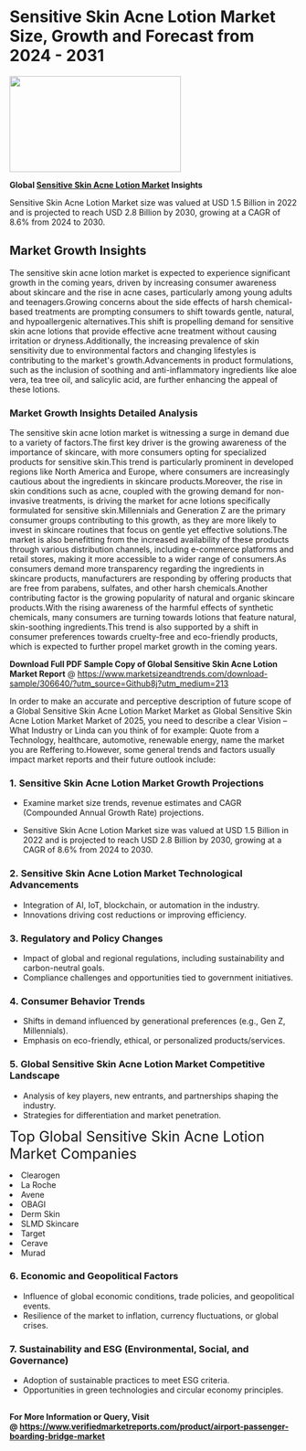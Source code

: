<H1>Sensitive Skin Acne Lotion Market Size, Growth and Forecast from 2024 - 2031</H1><img class="aligncenter size-medium wp-image-584254" src="https://thirdeyenews.in/wp-content/uploads/2024/09/Global-Market-Research-300x168.jpeg" alt="" width="300" height="168" /><p><strong>Global&nbsp;<a href="https://www.marketsizeandtrends.com/download-sample/306640/?utm_source=Github8j?utm_medium=213">Sensitive Skin Acne Lotion Market</a> Insights</strong></p><p>Sensitive Skin Acne Lotion Market size was valued at USD 1.5 Billion in 2022 and is projected to reach USD 2.8 Billion by 2030, growing at a CAGR of 8.6% from 2024 to 2030.</p><p><h2>Market Growth Insights</h2> The sensitive skin acne lotion market is expected to experience significant growth in the coming years, driven by increasing consumer awareness about skincare and the rise in acne cases, particularly among young adults and teenagers.Growing concerns about the side effects of harsh chemical-based treatments are prompting consumers to shift towards gentle, natural, and hypoallergenic alternatives.This shift is propelling demand for sensitive skin acne lotions that provide effective acne treatment without causing irritation or dryness.Additionally, the increasing prevalence of skin sensitivity due to environmental factors and changing lifestyles is contributing to the market's growth.Advancements in product formulations, such as the inclusion of soothing and anti-inflammatory ingredients like aloe vera, tea tree oil, and salicylic acid, are further enhancing the appeal of these lotions. <h3>Market Growth Insights Detailed Analysis</h3> The sensitive skin acne lotion market is witnessing a surge in demand due to a variety of factors.The first key driver is the growing awareness of the importance of skincare, with more consumers opting for specialized products for sensitive skin.This trend is particularly prominent in developed regions like North America and Europe, where consumers are increasingly cautious about the ingredients in skincare products.Moreover, the rise in skin conditions such as acne, coupled with the growing demand for non-invasive treatments, is driving the market for acne lotions specifically formulated for sensitive skin.Millennials and Generation Z are the primary consumer groups contributing to this growth, as they are more likely to invest in skincare routines that focus on gentle yet effective solutions.The market is also benefitting from the increased availability of these products through various distribution channels, including e-commerce platforms and retail stores, making it more accessible to a wider range of consumers.As consumers demand more transparency regarding the ingredients in skincare products, manufacturers are responding by offering products that are free from parabens, sulfates, and other harsh chemicals.Another contributing factor is the growing popularity of natural and organic skincare products.With the rising awareness of the harmful effects of synthetic chemicals, many consumers are turning towards lotions that feature natural, skin-soothing ingredients.This trend is also supported by a shift in consumer preferences towards cruelty-free and eco-friendly products, which is expected to further propel market growth in the coming years.</p><p><span class=""><strong>Download Full PDF Sample Copy of Global Sensitive Skin Acne Lotion Market Report</strong> @ <a href="https://www.marketsizeandtrends.com/download-sample/306640/?utm_source=Github8j?utm_medium=213" target="_blank">https://www.marketsizeandtrends.com/download-sample/306640/?utm_source=Github8j?utm_medium=213</a></span></p><p>In order to make an accurate and perceptive description of future scope of a Global&nbsp;Sensitive Skin Acne Lotion Market Market as Global&nbsp;Sensitive Skin Acne Lotion Market Market of 2025, you need to describe a clear Vision &ndash; What Industry or Linda can you think of for example: Quote from a Technology, healthcare, automotive, renewable energy, name the market you are Reffering to.However, some general trends and factors usually impact market reports and their future outlook include:</p><h3>1.&nbsp;<strong>Sensitive Skin Acne Lotion Market Growth Projections</strong></h3><ul><li>Examine market size trends, revenue estimates and CAGR (Compounded Annual Growth Rate) projections.</li><li><p>Sensitive Skin Acne Lotion Market size was valued at USD 1.5 Billion in 2022 and is projected to reach USD 2.8 Billion by 2030, growing at a CAGR of 8.6% from 2024 to 2030.</p></li></ul><h3>2.&nbsp;<strong>Sensitive Skin Acne Lotion Market Technological Advancements</strong></h3><ul><li>Integration of AI, IoT, blockchain, or automation in the industry.</li><li>Innovations driving cost reductions or improving efficiency.</li></ul><h3>3.&nbsp;<strong>Regulatory and Policy Changes</strong></h3><ul><li>Impact of global and regional regulations, including sustainability and carbon-neutral goals.</li><li>Compliance challenges and opportunities tied to government initiatives.</li></ul><h3>4.&nbsp;<strong>Consumer Behavior Trends</strong></h3><ul><li>Shifts in demand influenced by generational preferences (e.g., Gen Z, Millennials).</li><li>Emphasis on eco-friendly, ethical, or personalized products/services.</li></ul><h3>5.&nbsp;<strong>Global Sensitive Skin Acne Lotion Market Competitive Landscape</strong></h3><ul><li>Analysis of key players, new entrants, and partnerships shaping the industry.</li><li>Strategies for differentiation and market penetration.</li></ul><p data-pm-slice="1 1 []"><span style="color: inherit; font-family: inherit; font-size: 25px;">Top Global Sensitive Skin Acne Lotion Market Companies</span></p><div class="" data-test-id=""><p><li>Clearogen</li><li> La Roche</li><li> Avene</li><li> OBAGI</li><li> Derm Skin</li><li> SLMD Skincare</li><li> Target</li><li> Cerave</li><li> Murad</li></p></div><h3>6.&nbsp;<strong>Economic and Geopolitical Factors</strong></h3><ul><li>Influence of global economic conditions, trade policies, and geopolitical events.</li><li>Resilience of the market to inflation, currency fluctuations, or global crises.</li></ul><h3>7.&nbsp;<strong>Sustainability and ESG (Environmental, Social, and Governance)</strong></h3><ul><li>Adoption of sustainable practices to meet ESG criteria.</li><li>Opportunities in green technologies and circular economy principles.</li></ul><h2><strong style="font-size: 14px;">For More Information or Query, Visit @&nbsp;</strong><a style="background-color: #ffffff; font-size: 14px;" href="https://www.marketsizeandtrends.com/report/sensitive-skin-acne-lotion-market/" target="_blank">https://www.verifiedmarketreports.com/product/airport-passenger-boarding-bridge-market</a></h2>
